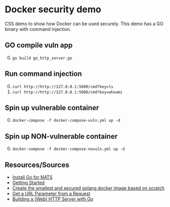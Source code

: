 # Docker security demo
CSS demo to show how Docker can be used securely. This demo has a GO binary with command injection.

## GO compile vuln app
0. `go build go_http_server.go`

## Run command injection
0. `curl http://http://127.0.0.1:5000/cmd?key=ls`
0. `curl http://http://127.0.0.1:5000/cmd?key=whoami`


## Spin up vulnerable container
0. `docker-compose -f docker-compose-vuln.yml up -d`

## Spin up NON-vulnerable container
0. `docker-compose -f docker-compose-novuln.yml up -d`

## Resources/Sources
* [Install Go for NATS](https://nats.io/documentation/tutorials/go-install/)
* [Getting Started](https://golang.org/doc/install#testing)
* [Create the smallest and secured golang docker image based on scratch](https://medium.com/@chemidy/create-the-smallest-and-secured-golang-docker-image-based-on-scratch-4752223b7324)
* [Get a URL Parameter from a Request](https://golangcode.com/get-a-url-parameter-from-a-request/)
* [Building a (Web) HTTP Server with Go](https://itnext.io/building-a-web-http-server-with-go-6554029b4079)
